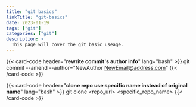 ```yaml
---
title: "git basics"
linkTitle: "git-basics"
date: 2023-01-19
tags: ["git"]
categories: ["git"]
description: >
  This page will cover the git basic useage.
---
```


{{< card-code header="**rewrite commit's author info**"  lang="bash" >}}
git commit --amend --author="NewAuthor <NewEmail@address.com>"
{{< /card-code >}}

{{< card-code header="**clone repo use specific name instead of original name**"  lang="bash" >}}
git clone <repo_url> <specific_repo_name>
{{< /card-code >}}
